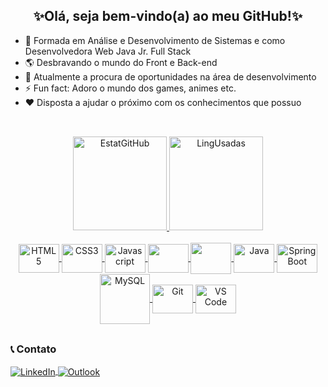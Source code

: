 <h2 align="center">✨Olá, seja bem-vindo(a) ao meu GitHub!✨</h2>

- 🏫 Formada em Análise e Desenvolvimento de Sistemas e como Desenvolvedora Web Java Jr. Full Stack
- 🌎 Desbravando o mundo do Front e Back-end
- 🌱 Atualmente a procura de oportunidades na área de desenvolvimento
- ⚡ Fun fact: Adoro o mundo dos games, animes etc.
- ❤ Disposta a ajudar o próximo com os conhecimentos que possuo

##

<div align="center"><br>
  
  <a href="https://github.com/lucianaTSoares">
    <img src="https://github-readme-stats.vercel.app/api?username=lucianaTSoares&show_icons=true&theme=omni&hide_border=true&locale=pt-br&hide_title=true" alt="EstatGitHub" height="150">
    <img src="https://github-readme-stats.vercel.app/api/top-langs/?username=lucianaTSoares&layout=compact&langs_count=10&theme=omni&hide_border=true&locale=pt-br" alt="LingUsadas" height="150">
  </a>

</div>

<div align="center"><br>
  
  <a href="https://github.com/lucianaTSoares">
    <img src="https://cdn.jsdelivr.net/gh/devicons/devicon/icons/html5/html5-plain.svg" alt="HTML5" height="46" width="65" align="center">
    <img src="https://cdn.jsdelivr.net/gh/devicons/devicon/icons/css3/css3-plain.svg" alt="CSS3" height="46" width="65" align="center">
    <img src="https://cdn.jsdelivr.net/gh/devicons/devicon/icons/javascript/javascript-plain.svg" alt="Javascript" height="46" width="65" align="center">
    <img src="https://cdn.jsdelivr.net/gh/devicons/devicon/icons/angularjs/angularjs-original.svg" height="46" width="65" align="center">
    <img src="https://cdn.jsdelivr.net/gh/devicons/devicon/icons/bootstrap/bootstrap-original.svg" height="50" width="65" align="center">
    <img src="https://cdn.jsdelivr.net/gh/devicons/devicon/icons/java/java-original.svg" alt="Java" height="46" width="65" align="center">
    <img src="https://cdn.jsdelivr.net/gh/devicons/devicon/icons/spring/spring-original.svg" alt="SpringBoot" height="46" width="65" align="center">
    <img src="https://cdn.jsdelivr.net/gh/devicons/devicon/icons/mysql/mysql-original-wordmark.svg" alt="MySQL" height="80" align="center">
    <img src="https://cdn.jsdelivr.net/gh/devicons/devicon/icons/git/git-original.svg" alt="Git" height="46" width="65" align="center">
    <img src="https://cdn.jsdelivr.net/gh/devicons/devicon/icons/vscode/vscode-original.svg" alt="VS Code" height="46" width="65" align="center">
  </a>
  
</div>

##

<div>
  <h3>📞 Contato</h3>
  
  <a href="https://www.linkedin.com/in/lucianatsoares/" target="_blank">
    <img src="https://img.shields.io/badge/LinkedIn-0077B5?style=for-the-badge&logo=linkedin&logoColor=white" alt="LinkedIn" align="center">
  </a>
  
  <a href="mailto:lucianat.s@hotmail.com" target="_blank">
    <img src="https://img.shields.io/badge/Microsoft_Outlook-0078D4?style=for-the-badge&logo=microsoft-outlook&logoColor=white" alt="Outlook" align="center">
  </a>
  
</div>
